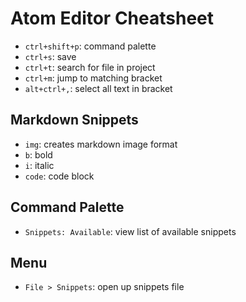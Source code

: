 # Atom Editor Cheatsheet
- `ctrl+shift+p`: command palette
- `ctrl+s`: save
- `ctrl+t`: search for file in project
- `ctrl+m`: jump to matching bracket
- `alt+ctrl+,`: select all text in bracket

## Markdown Snippets
- `img`: creates markdown image format
- `b`: bold
- `i`: italic
- `code`: code block

## Command Palette
- `Snippets: Available`: view list of available snippets

## Menu
- `File > Snippets`: open up snippets file
